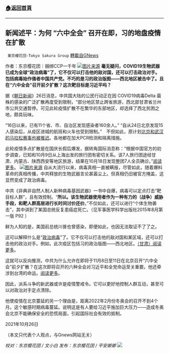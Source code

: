 ###  [:house:返回首頁](https://github.com/ourhimalayas/txt)
---


## 新闻述平：为何 “六中全会” 召开在即，习的地盘疫情在扩散
` 東京櫻花団-Tokyo Sakura Group` [轉載自GNews](https://gnews.org/zh-hans/1619086/)

作者：东京樱花团｜捆绑CCP一千年
![](https://assets.gnews.org/wp-content/uploads/2021/10/10265.png)[图片来源](https://global.udn.com/global_vision/story/8662/5841422)
**毫无疑问，COVID19生物武器已成为全球“政治病毒”了，它不仅可以打击他的敌对国，还可以打击政治对手。包括病毒始作俑者中国共产党。不巧的是习的政治版图——西北地区被击中了。且在“六中全会”召开前夕扩散？这次靶目标是习近平吗？**

据《[朝日新闻](https://www.asahi.com/articles/ASPBT61FWPBTUHBI007.html)》26日消息，中共国大陆的公民行动正在因 COVID19病毒Delta 菌株的感染的广泛扩散再度受到限制，“部分地区禁止跨省旅游，西北部甘肃省兰州市公共交通暂停。可见此轮疫情扩散不在繁华的东部地区，却选择了西北贫困之地，颇具玩味。

“16日以来，已有11个省、市、自治区发现感染者160余人。” “自从24日北京发现15人感染后，从疫区进城的航班和火车也受到限制。”　不但如此，原计划[北京和武汉的马拉松赛事也被推迟](https://www.163.com/dy/article/GN4FN97U0514DCDB.html)。各地都在加大PCR检测和隔离措施。

此轮疫情多点扩散是在国庆长假后爆发，据转角国际消息称：“根据中国官方的初步调查，已知和10月9日从上海出发的旅行团有密切关系。该7人旅行团途经甘肃、内蒙古、陕西西安等地区旅游，结果在10月18日发现整团7人全员确诊。”[阅读更多](https://global.udn.com/global_vision/story/8662/5841422)。
![](https://lh6.googleusercontent.com/L_D_3oTS77Z0j_qFJYtyMY-OLqf7iPGy39n45-U1TzRAK_39LExllrfmmIBjOzMe74fgiY9ss7NKxgo9aKapOkVT3G_oZmMmz56afnqrDopF2oMUOPY_acYv3gU_ctZwSR5lqtIP=s1600)[图片来源](https://www.bbc.com/zhongwen/simp/world-59005914)
自从大流行以来，病毒真相一直被瞒报，尽管如此，随着爆料革命的真相传播，中共释放的生物武器言论甚嚣尘上。但真相仍旧被官方掩盖，这显然变成了政治病毒。

中共《非典非自然人制人新种病毒基因武器》一书中自爆，病毒可以定点打击“靶目标人群”，且有效控制。“**所以。该生物武器使用者作为一种有力的（战争）威胁手段，和靶人群高层进行长时间讨价还价**。”不仅如此，还可以进行“个体生物袭击”，其中讲到了某国总统反复患癌症死亡。（见军事医学科学出版社2015年8月第一版 P92 ）

鲜为人知的是，美国前总统川普也曾感染，即便如此，也因无法取证不了了之。

这可以解释什么是“[政治病毒](http://www.china-embassy.or.jp/chn/mtdh/t1899250.htm)”了。它不仅可以打击他的敌对国和某区域，还可以打击他的政治对手。例如，此次疫区包括习的政治版图——西北地区。[（甘肃）阅读更多](http://www.news.cn/yingjijiuyuan/2021-10/26/c_1211420337.htm)。

这就可以反向推测，中共为什么允许在即将于11月8日至11日在北京召开“六中全会”前夕扩散？在这次即将召开的六种全会对习近平和全党命运至关重要。他还牵涉到台湾的命运。[阅读更多](https://www.bbc.com/zhongwen/simp/world-59005914)。

因此，派系斗争的新武器或许是疫情警戒令。它可以更好地控制人群互动，甚至可以对政治对手定点清除。

他使疫情在北京蔓延的另一个理由是，距离2022年2月份冬奥会的召开不到4个月。这个敏感时期病毒蔓延。说明这是有人要给习近平施加巨大压力——造成冬奥会北京不能确保安全的恐慌局面，引起国际社会有效的抵制。

2021年10月26日

（本文只代表个人观点，与Gnews网站无关）

*校对：东京樱花团 / 文小白*
*发布：东京樱花团 / 平安卿卿*
![](https://assets.gnews.org/wp-content/uploads/2021/09/image0-1-18.jpg)
